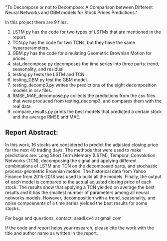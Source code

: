 "To Decompose or not to Decompose: A Comparison between Different Neural Networks and GBM models for Stock Prices Predictions."


In this project there are 9 files:
1. LSTM.py has the code for two types of LSTMs that are mentioned in the report.
2. TCN.py has the code for two TCNs, but they have the same hyperparameters. 
3. GBM.py has the code for simulating Geometric Brownian Motion for prices.
4. stat_decompose.py decomposes the time series into three parts: trend, seasonality, and residual.
5. testing.py tests the LSTM and TCN.
6. testing_GBM.py test the GBM model.
7. testing_decomp3.py writes the predictions of the eight decomposition models in csv files.
8. RMSE_MAE_decompose.py collects the predictions from the csv files that were produced from testing_decomp3, and compares them with the real data.
9. compare_results.py prints the best models that predicted a certain stock and the average RMSE and MAE.



## Report Abstract: 
In this work, 16 stocks are considered to predict the adjusted closing price for the next 40 trading days. The methods that were used to make predictions are: Long Short Term Memory (LSTM), Temporal Convolution Networks (TCN), decomposing the signal and applying different combinations of LSTM and TCN on the decomposed parts, and stochastic process-geometric Brownian motion. The historical data from Yahoo Finance from 2015-2018 was used to build all the models. Finally, the output of each model is compared to the actual adjusted closing price of each stock. The results show that applying a TCN yielded on average the best results and it has the smallest number of parameters among all neural networks models. However, decomposition with a trend, seasonality, and noise compoenents of a time series yielded the best results for some stocks. 



For bugs and questions, contact: saadi.cv4 at gmail.com



If the code and report helps your research, please cite the work with the title and author name as written in the report.
